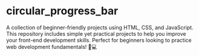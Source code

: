 # circular_progress_bar
A collection of beginner-friendly projects using HTML, CSS, and JavaScript. This repository includes simple yet practical projects to help you improve your front-end development skills. Perfect for beginners looking to practice web development fundamentals! 🚀💻
